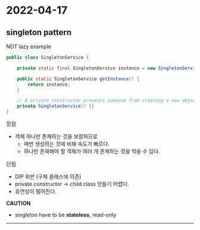 # 2022-04-17
## singleton pattern
NOT lazy example
```java
public class SingletonService {

    private static final SingletonService instance = new SingletonService();

    public static SingletonService getInstance() {
        return instance;
    }

    // A private constructor prevents someone from creating a new object.
    private SingletonService() {}
}
```

장점
- 객체 하나만 존재하는 것을 보장하므로
    - 매번 생성하는 것에 비해 속도가 빠르다.
    - 하나만 존재해야 할 객체가 여러 개 존재하는 것을 막을 수 있다.

단점
- DIP 위반 (구체 클래스에 의존)
- private constructor -> child class 만들기 어렵다.
- 유연성이 떨어진다.

**CAUTION**
- singleton have to be **stateless**, read-only

***
